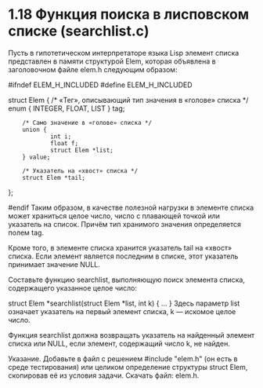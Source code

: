# 1.18 Функция поиска в лисповском списке (searchlist.c)
Пусть в гипотетическом интерпретаторе языка Lisp элемент списка представлен в памяти структурой Elem, которая объявлена в заголовочном файле elem.h следующим образом:

#ifndef ELEM_H_INCLUDED
#define ELEM_H_INCLUDED

struct Elem {
        /* «Тег», описывающий тип значения в «головe» списка */
        enum {
                INTEGER,
                FLOAT,
                LIST
        } tag;

        /* Само значение в «голове» списка */
        union {
                int i;
                float f;
                struct Elem *list;
        } value;

        /* Указатель на «хвост» списка */
        struct Elem *tail;
};

#endif
Таким образом, в качестве полезной нагрузки в элементе списка может храниться целое число, число с плавающей точкой или указатель на список. Причём тип хранимого значения определяется полем tag.

Кроме того, в элементе списка хранится указатель tail на «хвост» списка. Если элемент является последним в списке, этот указатель принимает значение NULL.

Составьте функцию searchlist, выполняющую поиск элемента списка, содержащего указанное целое число:

struct Elem  *searchlist(struct Elem  *list, int k)
{
        ...
}
Здесь параметр list означает указатель на первый элемент списка, k — искомое целое число.

Функция searchlist должна возвращать указатель на найденный элемент списка или NULL, если элемент, содержащий число k, не найден.

Указание. Добавьте в файл с решением #include "elem.h" (он есть в среде тестирования) или целиком определение структуры struct Elem, скопировав её из условия задачи. Скачать файл: elem.h.
